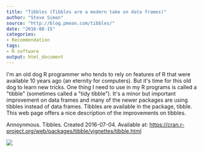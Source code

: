 ```yaml
---
title: "Tibbles (Tibbles are a modern take on data frames)"
author: "Steve Simon"
source: "http://blog.pmean.com/tibbles/"
date: "2016-08-15"
categories:
- Recommendation
tags:
- R software
output: html_document
---
```


I'm an old dog R programmer who tends to rely on features of R that were
available 10 years ago (an eternity for computers). But it's time for
this old dog to learn new tricks. One thing I need to use in my R
programs is called a "tibble" (sometimes called a "tidy tibble"). It's a
minor but important improvement on data frames and many of the newer
packages are using tibbles instead of data frames. Tibbles are available
in the package, tibble. This web page offers a nice description of the
improvements on tibbles.

<!---More--->

Annoynmous. Tibbles. Created 2016-07-04. Available at:
<https://cran.r-project.org/web/packages/tibble/vignettes/tibble.html>

![](http://www.pmean.com/new-images/16/tibbles01.png)




